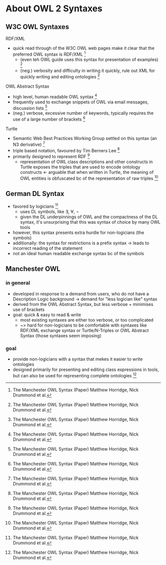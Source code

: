 # About OWL 2 Syntaxes

## W3C OWL Syntaxes

RDF/XML
- quick read through of the W3C OWL web pages make it clear that the preferred OWL syntax is RDF/XML [^1]
  - (even teh OWL guide uses this syntax for presentation of examples) [^1]
  - (neg.) verbosity and difficulty in writing it quickly, rule out XML for quickly writing and editing ontologies [^1]

OWL Abstract Syntax
- high level, human readable OWL syntax [^1]
- frequently used to exchange snippets of OWL via email messages, discussion lists [^1]
- (neg.) verbose, excessive number of keywords, typically requires the use of a large number of brackets [^1]

Turtle
- Semantic Web Best Practices Working Group settled on this syntax (an N3 derivative) [^1]
- triple based notation, favoured by Tim Berners Lee [^1]
- primarily designed to represent RDF [^1]
  - representation of OWL class descriptions and other constructs in Turtle exposes the triples that are used to encode ontology constructs <- arguable that when written in Turtle, the meaning of OWL entities is obfuscated bc of the representation of raw triples [^1]

## German DL Syntax

- favored by logicians [^1]
  - uses DL symbols, like ∃, ∀, ¬
  - given the DL underpinnings of OWL and the compactness of the DL syntax, it's unsurprising that this was syntax of choice by many OWL tools
- however, this syntax presents extra hurdle for non-logicians (the symbols)
- additionally: the syntax for restrictions is a prefix syntax -> leads to incorrect reading of the statement
- not an ideal human readable exchange syntax bc of the symbols

## Manchester OWL

### in general
- developed in response to a demand from users, who do not have a Description Logic background -> demand for "less logician like" syntax
- derived from the OWL Abstract Syntax, but less verbose + minimises use of brackets
- goal: quick & easy to read & write
  - most existing syntaxes are either too verbose, or too complicated
  - ~> hard for non-logicians to be comfortable with syntaxes like RDF/XML exchange syntax or Turtle/N-Triples or OWL Abstract Syntax (those syntaxes seem imposing)

### goal
- provide non-logicians with a syntax that mekes it easier to write ontologies
- designed primarily for presenting and editing class expressions in tools, but can also be used for representing complete ontologies [^1]






[^1]: The Manchester OWL Syntax (Paper) Matthew Horridge, Nick Drummond et al.
